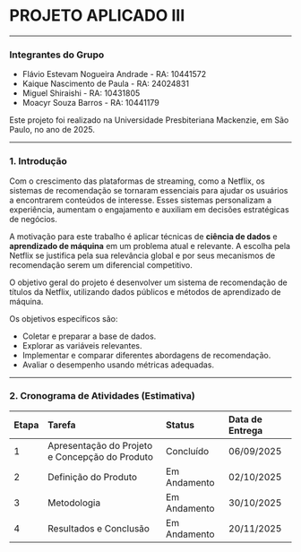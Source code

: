 # PROJETO APLICADO III

---

### **Integrantes do Grupo**

* Flávio Estevam Nogueira Andrade - RA: 10441572
* Kaique Nascimento de Paula - RA: 24024831
* Miguel Shiraishi - RA: 10431805
* Moacyr Souza Barros - RA: 10441179

Este projeto foi realizado na Universidade Presbiteriana Mackenzie, em São Paulo, no ano de 2025.

---

### **1. Introdução**

Com o crescimento das plataformas de streaming, como a Netflix, os sistemas de recomendação se tornaram essenciais para ajudar os usuários a encontrarem conteúdos de interesse. Esses sistemas personalizam a experiência, aumentam o engajamento e auxiliam em decisões estratégicas de negócios.

A motivação para este trabalho é aplicar técnicas de **ciência de dados** e **aprendizado de máquina** em um problema atual e relevante. A escolha pela Netflix se justifica pela sua relevância global e por seus mecanismos de recomendação serem um diferencial competitivo.

O objetivo geral do projeto é desenvolver um sistema de recomendação de títulos da Netflix, utilizando dados públicos e métodos de aprendizado de máquina.

Os objetivos específicos são:
* Coletar e preparar a base de dados.
* Explorar as variáveis relevantes.
* Implementar e comparar diferentes abordagens de recomendação.
* Avaliar o desempenho usando métricas adequadas.

---

### **2. Cronograma de Atividades (Estimativa)**

| Etapa | Tarefa | Status | Data de Entrega |
| :--- | :--- | :--- | :--- |
| 1 | Apresentação do Projeto e Concepção do Produto | Concluído | 06/09/2025 |
| 2 | Definição do Produto | Em Andamento | 02/10/2025 |
| 3 | Metodologia | Em Andamento | 30/10/2025 |
| 4 | Resultados e Conclusão | Em Andamento | 20/11/2025 |
